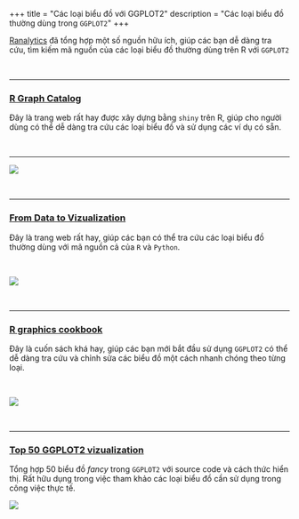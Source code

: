 +++
title = "Các loại biểu đồ với GGPLOT2"
description = "Các loại biểu đồ thường dùng trong `GGPLOT2`"
+++

[Ranalytics](ranalytics.vn) đã tổng hợp một số nguồn hữu ích, giúp các bạn dễ dàng tra cứu, tìm kiếm mã nguồn của các loại biểu đồ thường dùng trên R với `GGPLOT2`

&nbsp;

---

### [R Graph Catalog](http://shinyapps.stat.ubc.ca/r-graph-catalog)

Đây là trang web rất hay được xây dựng bằng `shiny` trên R, giúp cho người dùng có thể dễ dàng tra cứu các loại biểu đồ và sử dụng các ví dụ có sẵn.

&nbsp;

---

![](/img/blog/20180802_rgraphgalerry.png)

&nbsp;

---

### [From Data to Vizualization](https://www.data-to-viz.com/)

Đây là trang web rất hay, giúp các bạn có thể tra cứu các loại biểu đồ thường dùng với mã nguồn cả của `R` và `Python`. 

&nbsp;

![](https://www.data-to-viz.com/img/poster/poster_mockup_croped.jpg)

&nbsp;

---

### [R graphics cookbook](http://www.cookbook-r.com/Graphs/)

Đây là cuốn sách khá hay, giúp các bạn mới bắt đầu sử dụng `GGPLOT2` có thể dễ dàng tra cứu và chỉnh sửa các biểu đồ một cách nhanh chóng theo từng loại.

&nbsp;

![](https://covers.oreillystatic.com/images/0636920023135/lrg.jpg)

&nbsp;

---

### [Top 50 GGPLOT2 vizualization](http://r-statistics.co/Top50-Ggplot2-Visualizations-MasterList-R-Code.html)

Tổng hợp 50 biểu đồ *fancy* trong `GGPLOT2` với source code và cách thức hiển thị. Rất hữu dụng trong việc tham khảo các loại biểu đồ cần sử dụng trong công việc thực tế.

![](http://r-statistics.co/screenshots/ggplot_masterlist_9.png)

&nbsp;
